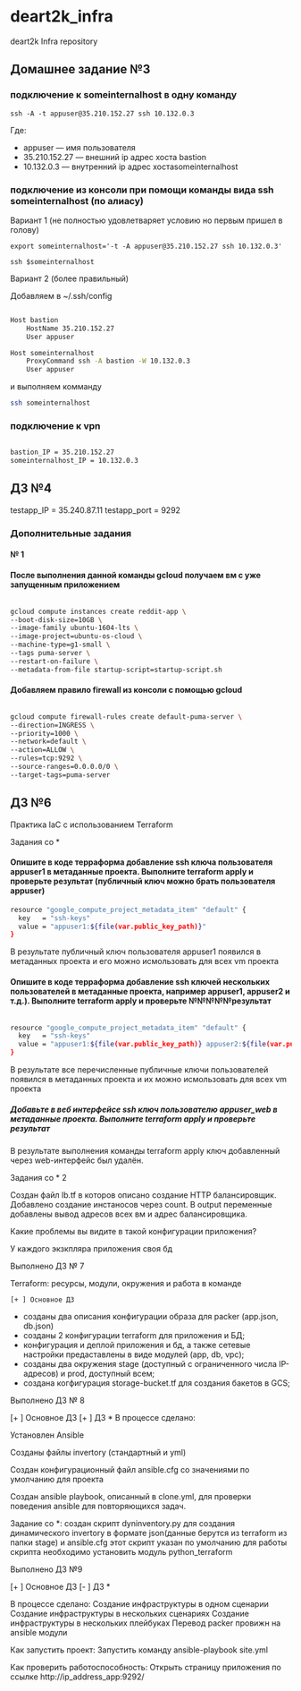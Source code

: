 # deart2k_infra
deart2k Infra repository


## Домашнее задание №3  

### подключение к someinternalhost в одну команду   

```ssh -A -t appuser@35.210.152.27 ssh 10.132.0.3 ```  

Где:  
- appuser — имя пользователя  
- 35.210.152.27 —  внешний ip адрес хоста bastion  
- 10.132.0.3  — внутренний ip адрес хостаsomeinternalhost  

### подключение из консоли при помощи команды вида ssh someinternalhost (по алиасу)

Вариант 1 (не полностью удовлетваряет условию но первым пришел в голову)

```
export someinternalhost='-t -A appuser@35.210.152.27 ssh 10.132.0.3'

ssh $someinternalhost
```

Вариант 2 (более правильный)

Добавляем в ~/.ssh/config  

```bash

Host bastion
    HostName 35.210.152.27
    User appuser

Host someinternalhost
    ProxyCommand ssh -A bastion -W 10.132.0.3 
    User appuser

```

и выполняем комманду 
```bash
ssh someinternalhost
```

### подключение к vpn  

```bash

bastion_IP = 35.210.152.27
someinternalhost_IP = 10.132.0.3

```
## ДЗ №4  

testapp_IP = 35.240.87.11
testapp_port = 9292


### Дополнительные задания  

#### № 1 
#### После выполнения данной команды gcloud получаем вм с уже запущенным приложением  

```bash

gcloud compute instances create reddit-app \
--boot-disk-size=10GB \
--image-family ubuntu-1604-lts \
--image-project=ubuntu-os-cloud \
--machine-type=g1-small \
--tags puma-server \
--restart-on-failure \
--metadata-from-file startup-script=startup-script.sh

```

#### Добавляем правило firewall из консоли с помощью gcloud

```bash

gcloud compute firewall-rules create default-puma-server \
--direction=INGRESS \
--priority=1000 \
--network=default \
--action=ALLOW \
--rules=tcp:9292 \
--source-ranges=0.0.0.0/0 \
--target-tags=puma-server

```


## ДЗ №6 

Практика IaC с использованием Terraform

Задания со *

#### Опишите в коде терраформа добавление ssh ключа пользователя appuser1 в метаданные проекта. Выполните terraform apply и проверьте результат (публичный ключ можно брать пользователя appuser)  

```bash
resource "google_compute_project_metadata_item" "default" {
  key   = "ssh-keys"
  value = "appuser1:${file(var.public_key_path)}"
}

```

В результате публичный ключ пользователя appuser1 появился в метаданных проекта и его можно исмользовать для всех vm проекта



#### Опишите в коде терраформа добавление ssh ключей нескольких пользователей в метаданные проекта, например appuser1, appuser2 и т.д.). Выполните terraform apply и проверьте №№№№№результат

```bash

resource "google_compute_project_metadata_item" "default" {
  key   = "ssh-keys"
  value = "appuser1:${file(var.public_key_path)} appuser2:${file(var.public_key_path)} appuser3:${file(var.public_key_path)}"
}

```

В результате все перечисленные публичные ключи пользователей появился в метаданных проекта и их можно исмользовать для всех vm проекта

##### Добавьте в веб интерфейсе ssh ключ пользователю appuser_web в метаданные проекта. Выполните terraform apply и проверьте результат

В результате выполнения команды terraform apply ключ добавленный через web-интерфейс был удалён.

Задания со * 2

Создан файл lb.tf в которов описано создание HTTP балансировщик. Добавлено создание инстаносов через count. В  output  переменные добавлены вывод адресов всех вм и адрес балансировщика.

Какие проблемы вы видите в такой конфигурации приложения?

У каждого экзкпляра приложения своя бд




Выполнено ДЗ № 7

Terraform: ресурсы, модули, окружения и работа в команде

    [+ ] Основное ДЗ

- созданы два описания конфигурации образа для packer (app.json, db.json)
- созданы 2 конфигурации terraform для приложения и БД;
- конфигурация и деплой приложения и бд, а также сетевые настройки предаставлены в виде модулей (app, db, vpc);
- созданы два окружения stage (доступный с ограниченного числа IP-адресов) и prod, доступный всем;
- создана когфигурация storage-bucket.tf для создания бакетов в GCS;


Выполнено ДЗ № 8

[+ ] Основное ДЗ
[+ ] ДЗ *
В процессе сделано:

Установлен Ansible 

Созданы файлы invertory (стандартный и yml)

Создан конфигурационный файл ansible.cfg со значениями по умолчанию для проекта

Создан ansible playbook, описанный в clone.yml, для проверки поведения ansible для повторяющихся задач.

Задание со *:
создан скрипт dyninventory.py для создания динамического invertory в формате json(данные берутся из terraform из папки stage) и ansible.cfg этот скрипт указан по умолчанию
для работы скрипта необходимо установить модуль python_terraform


Выполнено ДЗ №9

[+ ] Основное ДЗ
[- ] ДЗ *

В процессе сделано:
Создание инфраструктуры в одном сценарии
Создание инфраструктуры в нескольких сценариях
Создание инфраструктуры в нескольких плейбуках
Перевод packer провижн на ansible модули

Как запустить проект:
Запустить команду
ansible-playbook site.yml

Как проверить работоспособность:
Открыть страницу приложения по ссылке http://ip_address_app:9292/

